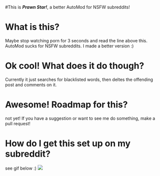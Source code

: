 #This is ***Prawn Star!***, a better AutoMod for NSFW subreddits!
# What is this?
Maybe stop watching porn for 3 seconds and read the line above this. AutoMod sucks for NSFW subreddits. I made a better version :)
# Ok cool! What does it do though?
Currently it just searches for blacklisted words, then deltes the offending post and comments on it.
# Awesome! Roadmap for this?
not yet! If you have a suggestion or want to see me do something, make a pull request!
# How do I get this set up on my subreddit?
see gif below :)
![](https://github.com/Tele-Mon/prawn-star/blob/main/prawnstar%20tutorial(1).gif)
